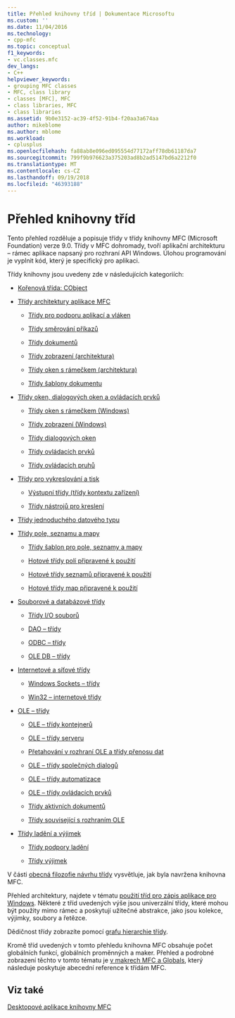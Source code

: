 ```yaml
---
title: Přehled knihovny tříd | Dokumentace Microsoftu
ms.custom: ''
ms.date: 11/04/2016
ms.technology:
- cpp-mfc
ms.topic: conceptual
f1_keywords:
- vc.classes.mfc
dev_langs:
- C++
helpviewer_keywords:
- grouping MFC classes
- MFC, class library
- classes [MFC], MFC
- class libraries, MFC
- class libraries
ms.assetid: 9b0e3152-ac39-4f52-91b4-f20aa3a674aa
author: mikeblome
ms.author: mblome
ms.workload:
- cplusplus
ms.openlocfilehash: fa88ab8e096ed095554d77172aff78db61187da7
ms.sourcegitcommit: 799f9b976623a375203ad8b2ad5147bd6a2212f0
ms.translationtype: MT
ms.contentlocale: cs-CZ
ms.lasthandoff: 09/19/2018
ms.locfileid: "46393188"
---
```

# <a name="class-library-overview"></a>Přehled knihovny tříd

Tento přehled rozděluje a popisuje třídy v třídy knihovny MFC (Microsoft Foundation) verze 9.0. Třídy v MFC dohromady, tvoří aplikační architekturu – rámec aplikace napsaný pro rozhraní API Windows. Úlohou programování je vyplnit kód, který je specifický pro aplikaci.

Třídy knihovny jsou uvedeny zde v následujících kategoriích:

- [Kořenová třída: CObject](../mfc/root-class-cobject.md)

- [Třídy architektury aplikace MFC](../mfc/mfc-application-architecture-classes.md)

   - [Třídy pro podporu aplikací a vláken](../mfc/application-and-thread-support-classes.md)

   - [Třídy směrování příkazů](../mfc/command-routing-classes.md)

   - [Třídy dokumentů](../mfc/document-classes.md)

   - [Třídy zobrazení (architektura)](../mfc/view-classes-architecture.md)

   - [Třídy oken s rámečkem (architektura)](../mfc/frame-window-classes-architecture.md)

   - [Třídy šablony dokumentu](../mfc/document-template-classes.md)

- [Třídy oken, dialogových oken a ovládacích prvků](../mfc/window-dialog-and-control-classes.md)

   - [Třídy oken s rámečkem (Windows)](../mfc/frame-window-classes-windows.md)

   - [Třídy zobrazení (Windows)](../mfc/view-classes-windows.md)

   - [Třídy dialogových oken](../mfc/dialog-box-classes.md)

   - [Třídy ovládacích prvků](../mfc/control-classes.md)

   - [Třídy ovládacích pruhů](../mfc/control-bar-classes.md)

- [Třídy pro vykreslování a tisk](../mfc/drawing-and-printing-classes.md)

   - [Výstupní třídy (třídy kontextu zařízení)](../mfc/output-device-context-classes.md)

   - [Třídy nástrojů pro kreslení](../mfc/drawing-tool-classes.md)

- [Třídy jednoduchého datového typu](../mfc/simple-data-type-classes.md)

- [Třídy pole, seznamu a mapy](../mfc/array-list-and-map-classes.md)

   - [Třídy šablon pro pole, seznamy a mapy](../mfc/template-classes-for-arrays-lists-and-maps.md)

   - [Hotové třídy polí připravené k použití](../mfc/ready-to-use-array-classes.md)

   - [Hotové třídy seznamů připravené k použití](../mfc/ready-to-use-list-classes.md)

   - [Hotové třídy map připravené k použití](../mfc/ready-to-use-map-classes.md)

- [Souborové a databázové třídy](../mfc/file-and-database-classes.md)

   - [Třídy I/O souborů](../mfc/file-i-o-classes.md)

   - [DAO – třídy](../mfc/dao-classes.md)

   - [ODBC – třídy](../mfc/odbc-classes.md)

   - [OLE DB – třídy](../mfc/ole-db-classes.md)

- [Internetové a síťové třídy](../mfc/internet-and-networking-classes.md)

   - [Windows Sockets – třídy](../mfc/windows-sockets-classes.md)

   - [Win32 – internetové třídy](../mfc/win32-internet-classes.md)

- [OLE – třídy](../mfc/ole-classes.md)

   - [OLE – třídy kontejnerů](../mfc/ole-container-classes.md)

   - [OLE – třídy serveru](../mfc/ole-server-classes.md)

   - [Přetahování v rozhraní OLE a třídy přenosu dat](../mfc/ole-drag-and-drop-and-data-transfer-classes.md)

   - [OLE – třídy společných dialogů](../mfc/ole-common-dialog-classes.md)

   - [OLE – třídy automatizace](../mfc/ole-automation-classes.md)

   - [OLE – třídy ovládacích prvků](../mfc/ole-control-classes.md)

   - [Třídy aktivních dokumentů](../mfc/active-document-classes.md)

   - [Třídy související s rozhraním OLE](../mfc/ole-related-classes.md)

- [Třídy ladění a výjimek](../mfc/debugging-and-exception-classes.md)

   - [Třídy podpory ladění](../mfc/debugging-support-classes.md)

   - [Třídy výjimek](../mfc/exception-classes.md)

V části [obecná filozofie návrhu třídy](../mfc/general-class-design-philosophy.md) vysvětluje, jak byla navržena knihovna MFC.

Přehled architektury, najdete v tématu [použití tříd pro zápis aplikace pro Windows](../mfc/using-the-classes-to-write-applications-for-windows.md). Některé z tříd uvedených výše jsou univerzální třídy, které mohou být použity mimo rámec a poskytují užitečné abstrakce, jako jsou kolekce, výjimky, soubory a řetězce.

Dědičnost třídy zobrazíte pomocí [grafu hierarchie třídy](../mfc/hierarchy-chart.md).

Kromě tříd uvedených v tomto přehledu knihovna MFC obsahuje počet globálních funkcí, globálních proměnných a maker. Přehled a podrobné zobrazení těchto v tomto tématu je [v makrech MFC a Globals](../mfc/reference/mfc-macros-and-globals.md), který následuje poskytuje abecední reference k třídám MFC.

## <a name="see-also"></a>Viz také

[Desktopové aplikace knihovny MFC](../mfc/mfc-desktop-applications.md)

